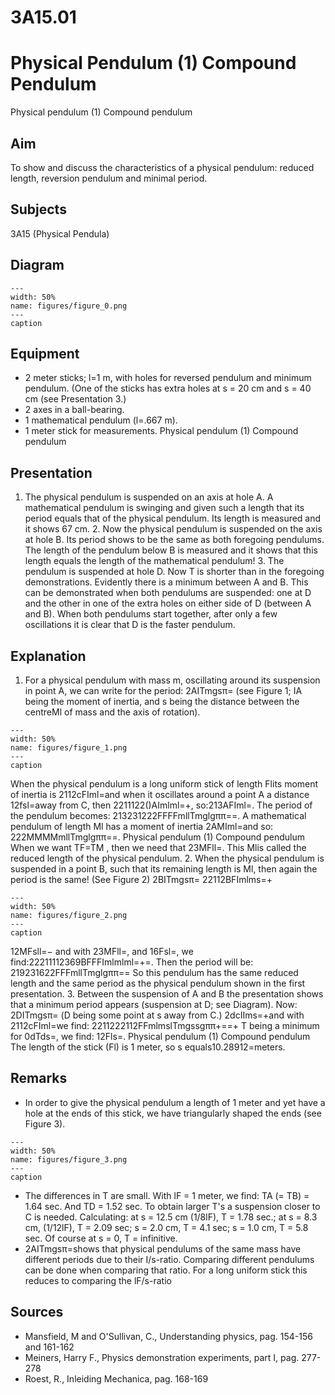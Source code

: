 # 3A15.01 
  # Physical Pendulum (1) Compound Pendulum 
 Physical pendulum (1) Compound pendulum    
  
## Aim   
 To show and discuss the characteristics of a physical pendulum: reduced length, reversion pendulum and minimal period.    
  
## Subjects   
 3A15 (Physical Pendula)   
  
## Diagram   
   
```{figure} figures/figure_0.png  
---  
width: 50%  
name: figures/figure_0.png  
---  
caption  
``` 
     
  
## Equipment   
 
 *  2 meter sticks; l=1 m, with holes for reversed pendulum and minimum pendulum. (One of the sticks has extra holes at s = 20 cm and s = 40 cm (see Presentation 3.) 
 *  2 axes in a ball-bearing. 
 *  1 mathematical pendulum (l=.667 m). 
 *  1 meter stick for measurements. Physical pendulum (1) Compound pendulum
    
  
## Presentation   
 1. The physical pendulum is suspended on an axis at hole A. A mathematical pendulum is swinging and given such a length that its period equals that of the physical pendulum. Its length is measured and it shows 67 cm. 2. Now the physical pendulum is suspended on the axis at hole B. Its period shows to be the same as both foregoing pendulums. The length of the pendulum below B is measured and it shows that this length equals the length of the mathematical pendulum! 3. The pendulum is suspended at hole D. Now T is shorter than in the foregoing demonstrations. Evidently there is a minimum between A and B. This can be demonstrated when both pendulums are suspended: one at D and the other in one of the extra holes on either side of D (between A and B). When both pendulums start together, after only a few oscillations it is clear that D is the faster pendulum.   
  
## Explanation   
 1. For a physical pendulum with mass m, oscillating around its suspension in point A, we can write for the period: 2AITmgsπ= (see Figure 1; IA being the moment of inertia, and s being the distance between the centreMl of mass and the axis of rotation).    
```{figure} figures/figure_1.png  
---  
width: 50%  
name: figures/figure_1.png  
---  
caption  
``` 
 When the physical pendulum is a long uniform stick of length Flits moment of inertia is 2112cFIml=and when it oscillates around a point A a distance 12fsl=away from C, then 2211122()AImlml=+, so:213AFIml=. The period of the pendulum becomes: 213231222FFFFmllTmglgππ==. A mathematical pendulum of length Ml has a moment of inertia 2AMIml=and so: 222MMMMmllTmglgππ==. Physical pendulum (1) Compound pendulum When we want TF=TM , then we need that 23MFll=. This Mlis called the reduced length of the physical pendulum. 2. When the physical pendulum is suspended in a point B, such that its remaining length is Ml, then again the period is the same! (See Figure 2) 2BITmgsπ= 22112BFImlms=+   
```{figure} figures/figure_2.png  
---  
width: 50%  
name: figures/figure_2.png  
---  
caption  
``` 
 12MFsll=− and with 23MFll=, and 16Fsl=, we find:22211112369BFFFImlmlml=+=. Then the period will be: 219231622FFFmllTmglgππ== So this pendulum has the same reduced length and the same period as the physical pendulum shown in the first presentation. 3. Between the suspension of A and B the presentation shows that a minimum period appears (suspension at D; see Diagram). Now: 2DITmgsπ= (D being some point at s away from C.) 2dcIIms=+and with 2112cFIml=we find: 2211222112FFmlmslTmgssgππ+==+ T  being a minimum for 0dTds=, we find: 12Fls=. Physical pendulum (1) Compound pendulum The length of the stick (Fl) is 1 meter, so s  equals10.28912=meters.   
  
## Remarks   
 
 *  In order to give the physical pendulum a length of 1 meter and yet have a hole at the ends of this stick, we have triangularly shaped the ends (see Figure 3).   
```{figure} figures/figure_3.png  
---  
width: 50%  
name: figures/figure_3.png  
---  
caption  
``` 
 
 *  The differences in T are small. With lF = 1 meter, we find: TA (= TB) = 1.64 sec. And TD = 1.52 sec. To obtain larger T's a suspension closer to C is needed. Calculating: at s = 12.5 cm (1/8lF), T = 1.78 sec.; at s = 8.3 cm, (1/12lF), T = 2.09 sec; s = 2.0 cm, T = 4.1 sec; s = 1.0 cm, T = 5.8 sec. Of course at s = 0, T = infinitive. 
 *  2AITmgsπ=shows that physical pendulums of the same mass have different periods due to their I/s-ratio. Comparing different pendulums can be done when comparing that ratio. For a long uniform stick this reduces to comparing the lF/s-ratio
   
  
## Sources   
 
 *  Mansfield, M and O'Sullivan, C., Understanding physics, pag. 154-156 and 161-162 
 *  Meiners, Harry F., Physics demonstration experiments, part I, pag. 277-278 
 *  Roest, R., Inleiding Mechanica, pag. 168-169
  